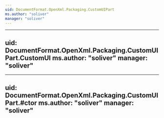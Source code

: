 ```yaml
---
uid: DocumentFormat.OpenXml.Packaging.CustomUIPart
ms.author: "soliver"
manager: "soliver"
---
```


---
uid: DocumentFormat.OpenXml.Packaging.CustomUIPart.CustomUI
ms.author: "soliver"
manager: "soliver"
---

---
uid: DocumentFormat.OpenXml.Packaging.CustomUIPart.#ctor
ms.author: "soliver"
manager: "soliver"
---
